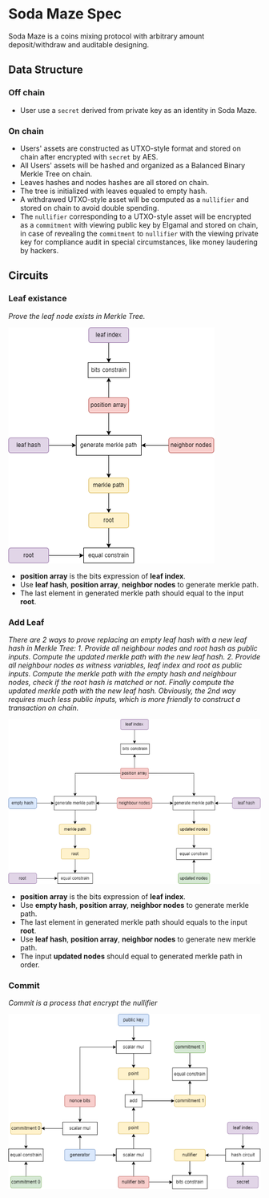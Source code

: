 # Soda Maze Spec

Soda Maze is a coins mixing protocol with arbitrary amount deposit/withdraw and auditable designing.

## Data Structure

### Off chain

- User use a `secret` derived from private key as an identity in Soda Maze.

### On chain

- Users' assets are constructed as UTXO-style format and stored on chain after encrypted with `secret` by AES.
- All Users' assets will be hashed and organized as a Balanced Binary Merkle Tree on chain.
- Leaves hashes and nodes hashes are all stored on chain.
- The tree is initialized with leaves equaled to empty hash.
- A withdrawed UTXO-style asset will be computed as a `nullifier` and stored on chain to avoid double spending.
- The `nullifier` corresponding to a UTXO-style asset will be encrypted as a `commitment` with viewing public key by Elgamal and stored on chain, in case of revealing the `commitment` to `nullifier` with the viewing private key for compliance audit in special circumstances, like money laudering by hackers.

## Circuits

### Leaf existance

*Prove the leaf node exists in Merkle Tree.*

![leaf_existance](assets/leaf_existance.png)

- **position array** is the bits expression of **leaf index**.
- Use **leaf hash**, **position array**, **neighbor nodes** to generate merkle path.
- The last element in generated merkle path should equal to the input **root**.

### Add Leaf

*There are 2 ways to prove replacing an empty leaf hash with a new leaf hash in Merkle Tree:*
*1. Provide all neighbour nodes and root hash as public inputs. Compute the updated merkle path with the new leaf hash.*
*2. Provide all neighbour nodes as witness variables, leaf index and root as public inputs. Compute the merkle path with the empty hash and neighbour nodes, check if the root hash is matched or not. Finally compute the updated merkle path with the new leaf hash.*
*Obviously, the 2nd way requires much less public inputs, which is more friendly to construct a transaction on chain.*

![add_leaf](assets/add_leaf.png)

- **position array** is the bits expression of **leaf index**.
- Use **empty hash**, **position array**, **neighbor nodes** to generate merkle path.
- The last element in generated merkle path should equals to the input **root**.
- Use **leaf hash**, **position array**, **neighbor nodes** to generate new merkle path.
- The input **updated nodes** should equal to generated merkle path in order.

### Commit

*Commit is a process that encrypt the nullifier*

![commit](assets/commit.png)


